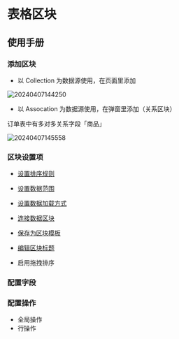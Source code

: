 # 表格区块

## 使用手册

### 添加区块

- 以 Collection 为数据源使用，在页面里添加

![20240407144250](https://nocobase-docs.oss-cn-beijing.aliyuncs.com/20240407144250.png)

- 以 Assocation 为数据源使用，在弹窗里添加（关系区块）

订单表中有多对多关系字段「商品」

![20240407145558](https://nocobase-docs.oss-cn-beijing.aliyuncs.com/20240407145558.png)
### 区块设置项

- [设置排序规则](/handbook/ui/blocks/block-settings/sorting-rule)
- [设置数据范围](/handbook/ui/blocks/block-settings/data-scope)
- [设置数据加载方式](/handbook/ui/blocks/block-settings/loading-mode)
- [连接数据区块](/handbook/ui/blocks/block-settings/connect-block)
- [保存为区块模板](/handbook/ui/blocks/block-settings/block-template)
- [编辑区块标题](/handbook/ui/blocks/block-settings/block-title)

- 启用拖拽排序



### 配置字段

### 配置操作

- 全局操作
- 行操作

